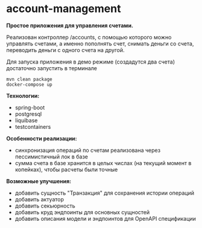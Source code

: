 # account-management

**Простое приложения для управления счетами.**

Реализован контроллер /accounts, с помощью которого можно управлять счетами, 
а именно пополнять счет, снимать деньги со счета, переводить деньги с одного счета на другой.

Для запуска приложения в демо режиме (создадутся два счета) достаточно запустить в терминале 
```
mvn clean package
docker-compose up
```

**Технологии:**
* spring-boot
* postgresql
* liquibase
* testcontainers

**Особенности реализации:**
* синхронизация операций по счетам реализована через пессимистичный лок в базе
* сумма счета в базе хранится в целых числах (на текущий момент в копейках), чтобы расчеты были точные

**Возможные улучшения:**
* добавить сущность "Транзакция" для сохранения истории операций
* добавить актуатор
* добавить секьюрность
* добавить круд эндпоинты для основных сущностей
* добавить описания модели и эндпоинтов для OpenAPI спецификации
